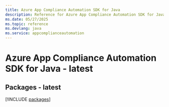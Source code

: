 ```yaml
---
title: Azure App Compliance Automation SDK for Java
description: Reference for Azure App Compliance Automation SDK for Java
ms.date: 05/27/2025
ms.topic: reference
ms.devlang: java
ms.service: appcomplianceautomation
---
```

# Azure App Compliance Automation SDK for Java - latest
## Packages - latest
[!INCLUDE [packages](app-compliance-automation-index.md)]